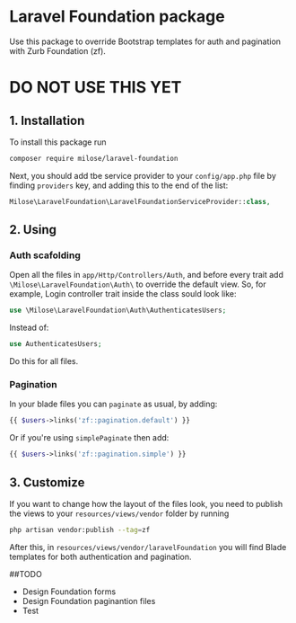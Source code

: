 # Laravel Foundation package
Use this package to override Bootstrap templates for auth and pagination with Zurb Foundation (zf).

# DO NOT USE THIS YET

## 1. Installation
To install this package run
```bash
composer require milose/laravel-foundation
```

Next, you should add tbe service provider to your `config/app.php` file by finding `providers` key, and adding this to the end of the list:
```php
Milose\LaravelFoundation\LaravelFoundationServiceProvider::class,
```

## 2. Using
### Auth scafolding
Open all the files in `app/Http/Controllers/Auth`, and before every trait add `\Milose\LaravelFoundation\Auth\` to override the default view. So, for example, Login controller trait inside the class sould look like:
```php
use \Milose\LaravelFoundation\Auth\AuthenticatesUsers;
```
Instead of:
```php
use AuthenticatesUsers;
```
Do this for all files.

### Pagination
In your blade files you can `paginate` as usual, by adding:
```php
{{ $users->links('zf::pagination.default') }}
```
Or if you're using `simplePaginate` then add:
```php
{{ $users->links('zf::pagination.simple') }}
```

## 3. Customize
If you want to change how the layout of the files look, you need to publish the views to your `resources/views/vendor` folder by running
```bash
php artisan vendor:publish --tag=zf
```
After this, in `resources/views/vendor/laravelFoundation` you will find Blade templates for both authentication and pagination.

##TODO
- Design Foundation forms
- Design Foundation paginantion files
- Test
